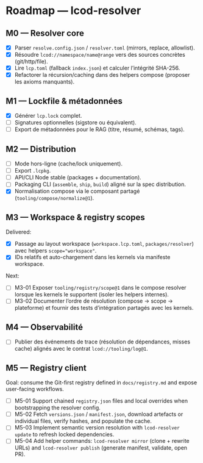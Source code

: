 # Roadmap — lcod-resolver

## M0 — Resolver core
- [x] Parser `resolve.config.json` / `resolver.toml` (mirrors, replace, allowlist).
- [x] Résoudre `lcod://namespace/name@range` vers des sources concrètes (git/http/file).
- [x] Lire `lcp.toml` (fallback `index.json`) et calculer l’intégrité SHA-256.
- [x] Refactorer la récursion/caching dans des helpers compose (proposer les axioms manquants).

## M1 — Lockfile & métadonnées
- [x] Générer `lcp.lock` complet.
- [ ] Signatures optionnelles (sigstore ou équivalent).
- [ ] Export de métadonnées pour le RAG (titre, résumé, schémas, tags).

## M2 — Distribution
- [ ] Mode hors-ligne (cache/lock uniquement).
- [ ] Export `.lcpkg`.
- [ ] API/CLI Node stable (packages + documentation).
- [ ] Packaging CLI (`assemble`, `ship`, `build`) aligné sur la spec distribution.
- [x] Normalisation compose via le composant partagé (`tooling/compose/normalize@1`).

## M3 — Workspace & registry scopes

Delivered:
- [x] Passage au layout workspace (`workspace.lcp.toml`, `packages/resolver`) avec helpers `scope="workspace"`.
- [x] IDs relatifs et auto-chargement dans les kernels via manifeste workspace.

Next:
- [ ] M3-01 Exposer `tooling/registry/scope@1` dans le compose resolver lorsque les kernels le supportent (isoler les helpers internes).
- [ ] M3-02 Documenter l’ordre de résolution (compose → scope → plateforme) et fournir des tests d’intégration partagés avec les kernels.

## M4 — Observabilité
- [ ] Publier des événements de trace (résolution de dépendances, misses cache) alignés avec le contrat `lcod://tooling/log@1`.

## M5 — Registry client

Goal: consume the Git-first registry defined in `docs/registry.md` and expose user-facing workflows.

- [ ] M5-01 Support chained `registry.json` files and local overrides when bootstrapping the resolver config.
- [ ] M5-02 Fetch `versions.json` / `manifest.json`, download artefacts or individual files, verify hashes, and populate the cache.
- [ ] M5-03 Implement semantic version resolution with `lcod-resolver update` to refresh locked dependencies.
- [ ] M5-04 Add helper commands: `lcod-resolver mirror` (clone + rewrite URLs) and `lcod-resolver publish` (generate manifest, validate, open PR).
